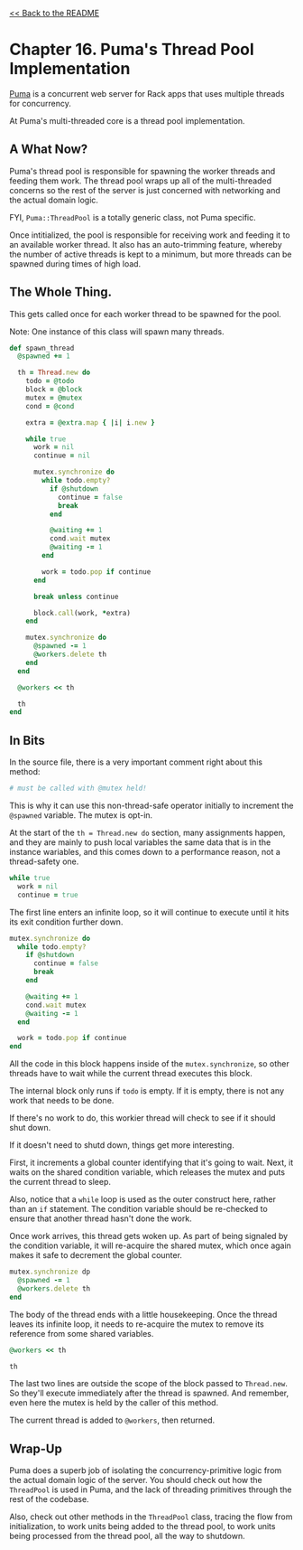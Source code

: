 [&lt;&lt; Back to the README](README.md)

# Chapter 16. Puma's Thread Pool Implementation

[Puma](http://puma.io) is a concurrent web server for Rack apps that uses
multiple threads for concurrency.

At Puma's multi-threaded core is a thread pool implementation.

## A What Now?

Puma's thread pool is responsible for spawning the worker threads and feeding
them work. The thread pool wraps up all of the multi-threaded concerns so the
rest of the server is just concerned with networking and the actual domain
logic.

FYI, `Puma::ThreadPool` is a totally generic class, not Puma specific.

Once intitialized, the pool is responsible for receiving work and feeding it
to an available worker thread. It also has an auto-trimming feature, whereby
the number of active threads is kept to a minimum, but more threads can be
spawned during times of high load.

## The Whole Thing.

This gets called once for each worker thread to be spawned for the pool.

Note: One instance of this class will spawn many threads.

```rb
def spawn_thread
  @spawned += 1

  th = Thread.new do
    todo = @todo
    block = @block
    mutex = @mutex
    cond = @cond

    extra = @extra.map { |i| i.new }

    while true
      work = nil
      continue = nil

      mutex.synchronize do
        while todo.empty?
          if @shutdown
            continue = false
            break
          end

          @waiting += 1
          cond.wait mutex
          @waiting -= 1
        end

        work = todo.pop if continue
      end

      break unless continue

      block.call(work, *extra)
    end

    mutex.synchronize do
      @spawned -= 1
      @workers.delete th
    end
  end

  @workers << th

  th
end
```

## In Bits

In the source file, there is a very important comment right about this method:

```rb
# must be called with @mutex held!
```

This is why it can use this non-thread-safe operator initially to increment
the `@spawned` variable. The mutex is opt-in.

At the start of the `th = Thread.new do` section, many assignments happen,
and they are mainly to push local variables the same data that is in the instance
wariables, and this comes down to a performance reason, not a thread-safety one.

```rb
while true
  work = nil
  continue = true
```

The first line enters an infinite loop, so it will continue to execute until it
hits its exit condition further down.

```rb
mutex.synchronize do
  while todo.empty?
    if @shutdown
      continue = false
      break
    end

    @waiting += 1
    cond.wait mutex
    @waiting -= 1
  end

  work = todo.pop if continue
end
```

All the code in this block happens inside of the `mutex.synchronize`, so other
threads have to wait while the current thread executes this block.

The internal block only runs if `todo` is empty. If it is empty, there is not
any work that needs to be done.

If there's no work to do, this workier thread will check to see if it should
shut down.

If it doesn't need to shutd down, things get more interesting.

First, it increments a global counter identifying that it's going to wait. Next,
it waits on the shared condition variable, which releases the mutex and puts
the current thread to sleep.

Also, notice that a `while` loop is used as the outer construct here, rather than
an `if` statement. The condition variable should be re-checked to ensure that
another thread hasn't done the work.

Once work arrives, this thread gets woken up. As part of being signaled by the
condition variable, it will re-acquire the shared mutex, which once again makes
it safe to decrement the global counter.

```rb
mutex.synchronize dp
  @spawned -= 1
  @workers.delete th
end
```

The body of the thread ends with a little housekeeping. Once the thread leaves
its infinite loop, it needs to re-acquire the mutex to remove its reference
from some shared variables.

```rb
@workers << th

th
```

The last two lines are outside the scope of the block passed to `Thread.new`.
So they'll execute immediately after the thread is spawned. And remember, even
here the mutex is held by the caller of this method.

The current thread is added to `@workers`, then returned.

## Wrap-Up

Puma does a superb job of isolating the concurrency-primitive logic from the
actual domain logic of the server. You should check out how the `ThreadPool`
is used in Puma, and the lack of threading primitives through the rest of the
codebase.

Also, check out other methods in the `ThreadPool` class, tracing the flow from
initialization, to work units being added to the thread pool, to work units
being processed from the thread pool, all the way to shutdown.
